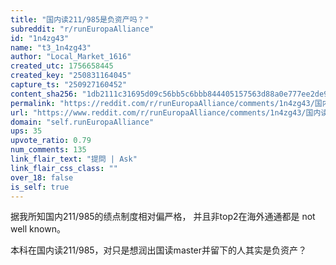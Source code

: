 ```yaml
---
title: "国内读211/985是负资产吗？"
subreddit: "r/runEuropaAlliance"
id: "1n4zg43"
name: "t3_1n4zg43"
author: "Local_Market_1616"
created_utc: 1756658445
created_key: "250831164045"
capture_ts: "250927160452"
content_sha256: "1db2111c31695d09c56bb5c6bbb844405157563d88a0e777ee2de9609ce454bf"
permalink: "https://reddit.com/r/runEuropaAlliance/comments/1n4zg43/国内读211985是负资产吗/"
url: "https://www.reddit.com/r/runEuropaAlliance/comments/1n4zg43/国内读211985是负资产吗/"
domain: "self.runEuropaAlliance"
ups: 35
upvote_ratio: 0.79
num_comments: 135
link_flair_text: "提問 | Ask"
link_flair_css_class: ""
over_18: false
is_self: true
---
```


据我所知国内211/985的绩点制度相对偏严格， 并且非top2在海外通通都是 not
well known。

本科在国内读211/985，对只是想润出国读master并留下的人其实是负资产？

